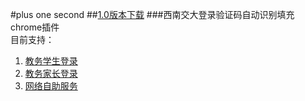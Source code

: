 #plus one second
##[1.0版本下载](+1s.crx)
###西南交大登录验证码自动识别填充chrome插件  
目前支持：  
1. [教务学生登录](http://jiaowu.swjtu.edu.cn/service/login.jsp?user_type=student)
2. [教务家长登录](http://dean.swjtu.edu.cn/service/login.jsp?user_type=genearch)
3. [网络自助服务](http://service.swjtu.edu.cn:8080/selfservice/)
